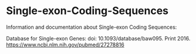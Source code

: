 # Single-exon-Coding-Sequences
Information and documentation about Single-exon Coding Sequences:

Database for Single-exon Genes: doi: 10.1093/database/baw095. Print 2016.
https://www.ncbi.nlm.nih.gov/pubmed/27278816



